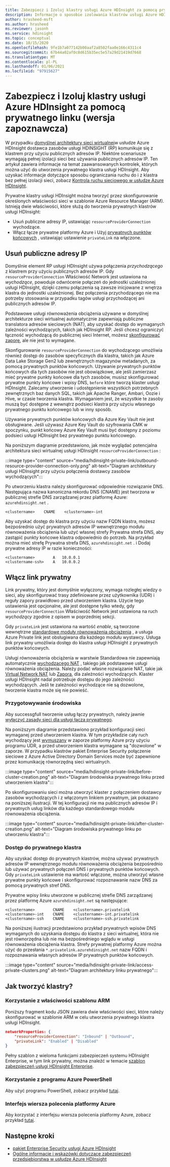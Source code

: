 ```yaml
---
title: Zabezpiecz i Izoluj klastry usługi Azure HDInsight za pomocą prywatnego linku (wersja zapoznawcza)
description: Informacje o sposobie izolowania klastrów usługi Azure HDInsight w sieci wirtualnej przy użyciu prywatnego linku platformy Azure.
author: hrasheed-msft
ms.author: hrasheed
ms.reviewer: jasonh
ms.service: hdinsight
ms.topic: conceptual
ms.date: 10/15/2020
ms.openlocfilehash: 9fe1b7a077142b00aaf2a8502faa0e166c4311c4
ms.sourcegitcommit: 67b44a02af0c8d615b35ec5e57a29d21419d7668
ms.translationtype: MT
ms.contentlocale: pl-PL
ms.lasthandoff: 01/06/2021
ms.locfileid: "97915627"
---
```

# <a name="secure-and-isolate-azure-hdinsight-clusters-with-private-link-preview"></a>Zabezpiecz i Izoluj klastry usługi Azure HDInsight za pomocą prywatnego linku (wersja zapoznawcza)

W przypadku [domyślnej architektury sieci wirtualnej](./hdinsight-virtual-network-architecture.md)w usłudze Azure HDInsight dostawca zasobów usługi HDINSIGHT (RP) komunikuje się z klastrem przy użyciu publicznych adresów IP. Niektóre scenariusze wymagają pełnej izolacji sieci bez używania publicznych adresów IP. Ten artykuł zawiera informacje na temat zaawansowanych kontrolek, których można użyć do utworzenia prywatnego klastra usługi HDInsight. Aby uzyskać informacje dotyczące sposobu ograniczania ruchu do i z klastra bez pełnej izolacji sieci, zobacz [Kontrola ruchu sieciowego w usłudze Azure HDInsight](./control-network-traffic.md).

Prywatne klastry usługi HDInsight można tworzyć przez skonfigurowanie określonych właściwości sieci w szablonie Azure Resource Manager (ARM). Istnieją dwie właściwości, które służą do tworzenia prywatnych klastrów usługi HDInsight:

* Usuń publiczne adresy IP, ustawiając `resourceProviderConnection` wychodzące.
* Włącz łącze prywatne platformy Azure i Użyj [prywatnych punktów końcowych](../private-link/private-endpoint-overview.md) , ustawiając ustawienie `privateLink` na włączone.

## <a name="remove-public-ip-addresses"></a>Usuń publiczne adresy IP

Domyślnie element RP usługi HDInsight używa połączenia *przychodzącego* z klastrem przy użyciu publicznych adresów IP. Gdy `resourceProviderConnection` Właściwość Network jest ustawiona na *wychodzące*, powoduje odwrócenie połączeń do jednostki uzależnionej usługi HDInsight, dzięki czemu połączenia są zawsze inicjowane z wnętrza klastra do jednostki uzależnionej. Bez połączenia przychodzącego nie ma potrzeby stosowania w przypadku tagów usługi przychodzącej ani publicznych adresów IP.

Podstawowe usługi równoważenia obciążenia używane w domyślnej architekturze sieci wirtualnej automatycznie zapewniają publiczne translatora adresów sieciowych (NAT), aby uzyskać dostęp do wymaganych zależności wychodzących, takich jak HDInsight RP. Jeśli chcesz ograniczyć łączność wychodzącą do publicznej sieci Internet, możesz [skonfigurować zaporę](./hdinsight-restrict-outbound-traffic.md), ale nie jest to wymagane.

Skonfigurowanie `resourceProviderConnection` do wychodzącego umożliwia również dostęp do zasobów specyficznych dla klastra, takich jak Azure Data Lake Storage Gen2 lub zewnętrznych magazynów metadanych, za pomocą prywatnych punktów końcowych. Używanie prywatnych punktów końcowych dla tych zasobów nie jest obowiązkowe, ale jeśli zamierzasz mieć prywatne punkty końcowe dla tych zasobów, musisz skonfigurować prywatne punkty końcowe i wpisy DNS, `before` które tworzą klaster usługi HDInsight. Zalecamy utworzenie i udostępnienie wszystkich potrzebnych zewnętrznych baz danych SQL, takich jak Apache Ranger, Ambari, Oozie i Hive, w czasie tworzenia klastra. Wymaganiem jest, że wszystkie te zasoby muszą być dostępne z wewnątrz podsieci klastra przy użyciu własnego prywatnego punktu końcowego lub w inny sposób.

Używanie prywatnych punktów końcowych dla Azure Key Vault nie jest obsługiwane. Jeśli używasz Azure Key Vault do szyfrowania CMK w spoczynku, punkt końcowy Azure Key Vault musi być dostępny z poziomu podsieci usługi HDInsight bez prywatnego punktu końcowego.

Na poniższym diagramie przedstawiono, jak może wyglądać potencjalna architektura sieci wirtualnej usługi HDInsight `resourceProviderConnection` :

:::image type="content" source="media/hdinsight-private-link/outbound-resource-provider-connection-only.png" alt-text="Diagram architektury usługi HDInsight przy użyciu połączenia dostawcy zasobów wychodzących":::

Po utworzeniu klastra należy skonfigurować odpowiednie rozwiązanie DNS. Następująca nazwa kanoniczna rekordu DNS (CNAME) jest tworzona w publicznej strefie DNS zarządzanej przez platformę Azure: `azurehdinsight.net` .

```dns
<clustername>    CNAME    <clustername>-int
```

Aby uzyskać dostęp do klastra przy użyciu nazw FQDN klastra, możesz bezpośrednio użyć prywatnych adresów IP wewnętrznego modułu równoważenia obciążenia lub użyć własnej strefy Prywatna strefa DNS, aby zastąpić punkty końcowe klastra odpowiednio do potrzeb. Na przykład można mieć strefę Prywatna strefa DNS, `azurehdinsight.net` . i Dodaj prywatne adresy IP w razie konieczności:

```dns
<clustername>        A   10.0.0.1
<clustername-ssh>    A   10.0.0.2
```

## <a name="enable-private-link"></a>Włącz link prywatny

Link prywatny, który jest domyślnie wyłączony, wymaga rozległej wiedzy o sieci, aby skonfigurować trasy zdefiniowane przez użytkownika (UDR) i reguły zapory prawidłowo przed utworzeniem klastra. Użycie tego ustawienia jest opcjonalne, ale jest dostępne tylko wtedy, gdy `resourceProviderConnection` Właściwość Network jest ustawiona na ruch *wychodzący* zgodnie z opisem w poprzedniej sekcji.

Gdy `privateLink` jest ustawiona na wartość *enable*, są tworzone wewnętrzne [standardowe moduły równoważenia obciążenia](../load-balancer/load-balancer-overview.md) , a usługa Azure Private link jest obsługiwana dla każdego modułu wystawcy. Usługa link prywatny umożliwia dostęp do klastra usługi HDInsight z prywatnych punktów końcowych.

Usługi równoważenia obciążenia w warstwie Standardowa nie zapewniają automatycznie [wychodzącego NAT](../load-balancer/load-balancer-outbound-connections.md) , takiego jak podstawowe usługi równoważenia obciążenia. Należy podać własne rozwiązanie NAT, takie jak [Virtual Network NAT](../virtual-network/nat-overview.md) lub [Zapora](./hdinsight-restrict-outbound-traffic.md), dla zależności wychodzących. Klaster usługi HDInsight nadal potrzebuje dostępu do jego zależności wychodzących. Jeśli te zależności wychodzące nie są dozwolone, tworzenie klastra może się nie powieść.

### <a name="prepare-your-environment"></a>Przygotowywanie środowiska

Aby successgfull tworzenie usług łączy prywatnych, należy jawnie [wyłączyć zasady sieci dla usługi łącza prywatnego](../private-link/disable-private-link-service-network-policy.md).

Na poniższym diagramie przedstawiono przykład konfiguracji sieci wymaganej przed utworzeniem klastra. W tym przykładzie cały ruch wychodzący jest [wymuszany](../firewall/forced-tunneling.md) w zaporze platformy Azure przy użyciu programu UDR, a przed utworzeniem klastra wymagane są "dozwolone" w zaporze. W przypadku klastrów pakiet Enterprise Security połączenie sieciowe z Azure Active Directory Domain Services może być zapewnione przez komunikację równorzędną sieci wirtualnych.

:::image type="content" source="media/hdinsight-private-link/before-cluster-creation.png" alt-text="Diagram środowiska prywatnego linku przed utworzeniem klastra":::

Po skonfigurowaniu sieci można utworzyć klaster z połączeniem dostawcy zasobów wychodzących i z włączonym linkiem prywatnym, jak pokazano na poniższej ilustracji. W tej konfiguracji nie ma publicznych adresów IP i prywatnych usług linków dla każdego standardowego modułu równoważenia obciążenia.

:::image type="content" source="media/hdinsight-private-link/after-cluster-creation.png" alt-text="Diagram środowiska prywatnego linku po utworzeniu klastra":::

### <a name="access-a-private-cluster"></a>Dostęp do prywatnego klastra

Aby uzyskać dostęp do prywatnych klastrów, można używać prywatnych adresów IP wewnętrznego modułu równoważenia obciążenia bezpośrednio lub używać prywatnych połączeń DNS i prywatnych punktów końcowych. Gdy `privateLink` ustawienie ma wartość włączone, można utworzyć własne prywatne punkty końcowe i skonfigurować rozpoznawanie nazw DNS za pomocą prywatnych stref DNS.

Prywatne wpisy linku utworzone w publicznej strefie DNS zarządzanej przez platformę Azure `azurehdinsight.net` są następujące:

```dns
<clustername>        CNAME    <clustername>.privatelink
<clustername>-int    CNAME    <clustername>-int.privatelink
<clustername>-ssh    CNAME    <clustername>-ssh.privatelink
```

Na poniższej ilustracji przedstawiono przykład prywatnych wpisów DNS wymaganych do uzyskania dostępu do klastra z sieci wirtualnej, która nie jest równorzędna lub nie ma bezpośredniego wglądu w usługi równoważenia obciążenia klastra. Strefy prywatnej platformy Azure można użyć do przesłania `*.privatelink.azurehdinsight.net` nazw FQDN i rozpoznawania własnych adresów IP prywatnych punktów końcowych.

:::image type="content" source="media/hdinsight-private-link/access-private-clusters.png" alt-text="Diagram architektury linku prywatnego":::

## <a name="how-to-create-clusters"></a>Jak tworzyć klastry?
### <a name="use-arm-template-properties"></a>Korzystanie z właściwości szablonu ARM

Poniższy fragment kodu JSON zawiera dwie właściwości sieci, które należy skonfigurować w szablonie ARM w celu utworzenia prywatnego klastra usługi HDInsight.

```json
networkProperties: {
    "resourceProviderConnection": "Inbound" | "Outbound",
    "privateLink": "Enabled" | "Disabled"
}
```

Pełny szablon z wieloma funkcjami zabezpieczeń systemu HDInsight Enterprise, w tym link prywatny, można znaleźć w temacie [szablon zabezpieczeń usługi HDInsight Enterprise](https://github.com/Azure-Samples/hdinsight-enterprise-security/tree/main/ESP-HIB-PL-Template).

### <a name="use-azure-powershell"></a>Korzystanie z programu Azure PowerShell

Aby użyć programu PowerShell, zobacz przykład [tutaj](/powershell/module/az.hdinsight/new-azhdinsightcluster?view=azps-5.1.0#example-4--create-an-azure-hdinsight-cluster-with-relay-outbound-and-private-link-feature).

### <a name="use-azure-cli"></a>Interfejs wiersza polecenia platformy Azure
Aby korzystać z interfejsu wiersza polecenia platformy Azure, zobacz przykład [tutaj](/cli/azure/hdinsight?view=azure-cli-latest#az_hdinsight_create-examples).

## <a name="next-steps"></a>Następne kroki

* [pakiet Enterprise Security usługi Azure HDInsight](enterprise-security-package.md)
* [Ogólne informacje i wskazówki dotyczące zabezpieczeń przedsiębiorstwa w usłudze Azure HDInsight](./domain-joined/general-guidelines.md)
